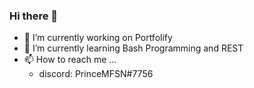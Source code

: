### Hi there 👋

- 🔭 I’m currently working on Portfolify
- 🌱 I’m currently learning Bash Programming and REST
- 📫 How to reach me ...
  - discord: PrinceMFSN#7756
